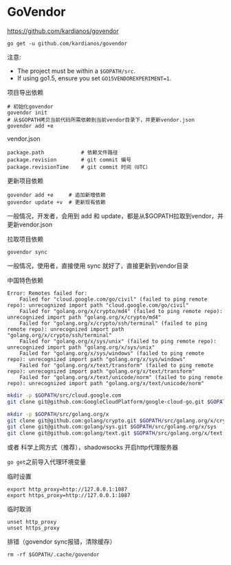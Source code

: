 # GoVendor

https://github.com/kardianos/govendor

```
go get -u github.com/kardianos/govendor
```

注意:

- The project must be within a `$GOPATH/src`.
- If using go1.5, ensure you set `GO15VENDOREXPERIMENT=1`.

项目导出依赖
```
# 初始化govendor
govendor init
# 从$GOPATH拷贝当前代码所需依赖到当前vendor目录下，并更新vendor.json
govendor add +e
```

vendor.json
```
package.path            # 依赖文件路径
package.revision        # git commit 编号
package.revisionTime    # git commit 时间（UTC）
```

更新项目依赖
```
govendor add +e     # 追加新增依赖
govendor update +v  # 更新现有依赖
```
一般情况，开发者，会用到 add 和 update，都是从$GOPATH拉取到vendor，并更新vendor.json


拉取项目依赖
```
govendor sync
```
一般情况，使用者，直接使用 sync 就好了，直接更新到vendor目录


中国特色依赖
```
Error: Remotes failed for:
	Failed for "cloud.google.com/go/civil" (failed to ping remote repo): unrecognized import path "cloud.google.com/go/civil"
	Failed for "golang.org/x/crypto/md4" (failed to ping remote repo): unrecognized import path "golang.org/x/crypto/md4"
	Failed for "golang.org/x/crypto/ssh/terminal" (failed to ping remote repo): unrecognized import path "golang.org/x/crypto/ssh/terminal"
	Failed for "golang.org/x/sys/unix" (failed to ping remote repo): unrecognized import path "golang.org/x/sys/unix"
	Failed for "golang.org/x/sys/windows" (failed to ping remote repo): unrecognized import path "golang.org/x/sys/windows"
	Failed for "golang.org/x/text/transform" (failed to ping remote repo): unrecognized import path "golang.org/x/text/transform"
	Failed for "golang.org/x/text/unicode/norm" (failed to ping remote repo): unrecognized import path "golang.org/x/text/unicode/norm"
```

```bash
mkdir -p $GOPATH/src/cloud.google.com
git clone git@github.com:GoogleCloudPlatform/google-cloud-go.git $GOPATH/src/cloud.google.com/go

mkdir -p $GOPATH/src/golang.org/x
git clone git@github.com:golang/crypto.git $GOPATH/src/golang.org/x/crypto
git clone git@github.com:golang/sys.git $GOPATH/src/golang.org/x/sys
git clone git@github.com:golang/text.git $GOPATH/src/golang.org/x/text
```

或者 科学上网方式（推荐），shadowsocks 开启http代理服务器

`go get`之前导入代理环境变量

临时设置
```
export http_proxy=http://127.0.0.1:1087
export https_proxy=http://127.0.0.1:1087
```

临时取消
```
unset http_proxy
unset https_proxy
```

排错（govendor sync报错，清除缓存）
```
rm -rf $GOPATH/.cache/govendor
```
